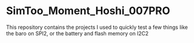 # SimToo_Moment_Hoshi_007PRO

This repository contains the projects I used to quickly test a few things like the baro on SPI2, or the battery and flash memory on I2C2
